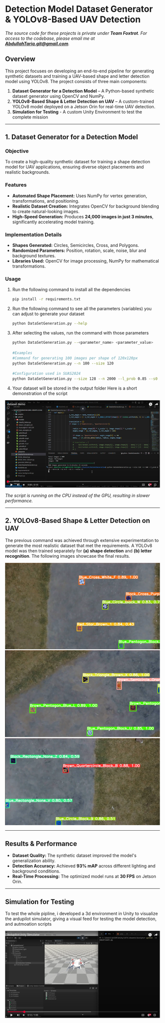 # **Detection Model Dataset Generator & YOLOv8-Based UAV Detection**

*The source code for these projects is private under **Team Foxtrot**. For access to the codebase, please email me at **AbdullahTariq.git@gmail.com**.*

## **Overview**
This project focuses on developing an end-to-end pipeline for generating synthetic datasets and training a UAV-based shape and letter detection model using YOLOv8. The project consists of three main components:

1. **Dataset Generator for a Detection Model** – A Python-based synthetic dataset generator using OpenCV and NumPy.
2. **YOLOv8-Based Shape & Letter Detection on UAV** – A custom-trained YOLOv8 model deployed on a Jetson Orin for real-time UAV detection.
3. **Simulation for Testing** - A custom Unity Environment to test the complete mission

---

## **1. Dataset Generator for a Detection Model**
### **Objective**
To create a high-quality synthetic dataset for training a shape detection model for UAV applications, ensuring diverse object placements and realistic backgrounds.

### **Features**
- **Automated Shape Placement:** Uses NumPy for vertex generation, transformations, and positioning.
- **Realistic Dataset Creation:** Integrates OpenCV for background blending to create natural-looking images.
- **High-Speed Generation:** Produces **24,000 images in just 3 minutes**, significantly accelerating model training.

### **Implementation Details**
- **Shapes Generated:** Circles, Semicircles, Cross, and Polygons.
- **Randomized Parameters:** Position, rotation, scale, noise, blur and background textures.
- **Libraries Used:** OpenCV for image processing, NumPy for mathematical transformations.

### **Usage**
1. Run the following command to install all the dependencies
    ```bash
    pip install -r requirements.txt
    ```
2. Run the following command to see all the parameters (variables) you can adjust to generate your dataset 
    ```bash
    python DataSetGeneration.py --help
    ```
3. After selecting the values, run the command with those parameters
    ```bash
    python DataSetGeneration.py --<parameter_name> <parameter_value>

    #Examples
    #Command for generating 100 images per shape of 120x120px
    python DataSetGeneration.py --n 100 --size 120
    
    #Configuration used in SUAS2024
    python DataSetGeneration.py --size 128 --n 2000 --l_prob 0.85 --s0 0.18 --s1 0.5 --b1 5 --noise 15 
    ```
4. Your dataset will be stored in the output folder
Here is a short demonstration of the script

[![demo_thumnail](img/demo_thumnail.png)](https://www.youtube.com/watch?v=M6aMvx-366g)

*The script is running on the CPU instead of the GPU, resulting in slower performance.*

---

## **2. YOLOv8-Based Shape & Letter Detection on UAV**
The previous command was achieved through extensive experimentation to generate the most realistic dataset that met the requirements. A YOLOv8 model was then trained separately for **(a) shape detection** and **(b) letter recognition**. The following images showcase the final results.

![d1](img/d1.png)
![d2](img/d2.png)
![d3](img/d3.png)

---

## **Results & Performance**
- **Dataset Quality:** The synthetic dataset improved the model's generalization ability.
- **Detection Accuracy:** Achieved **93% mAP** across different lighting and background conditions.
- **Real-Time Processing:** The optimized model runs at **30 FPS** on Jetson Orin.

---

## **Simulation for Testing**
To test the whole pipline, i developed a 3d environment in Unity to visualize the ardupilot simulator, giving a visual feed for testing the model detection, and autmoation scripts

[![demo](img/Simulator_demo.png)](https://youtu.be/kaauHcKhMOU?si=Xqrb-vp8SKQsXiG2&t=12)
